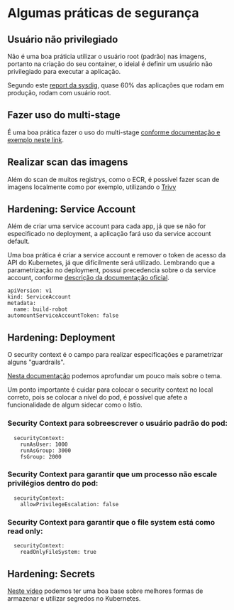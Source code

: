 # Algumas práticas de segurança

## Usuário não privilegiado

Não é uma boa práticia utilizar o usuário root (padrão) nas imagens, portanto na criação do seu container, o ideial é definir um usuário não privilegiado para executar a aplicação.

Segundo este [report da sysdig](https://sysdig.com/blog/sysdig-2021-container-security-usage-report/), quase 60% das aplicações que rodam em produção, rodam com usuário root.

## Fazer uso do multi-stage

É uma boa prática fazer o uso do multi-stage [conforme documentação e exemplo neste link](https://github.com/lucasafonsokremer/workshop-kubernetes/blob/main/Content/imagens/README.md#multistage).


## Realizar scan das imagens

Além do scan de muitos registrys, como o ECR, é possível fazer scan de imagens localmente como por exemplo, utilizando o [Trivy](https://github.com/aquasecurity/trivy)

## Hardening: Service Account

Além de criar uma service account para cada app, já que se não for especificado no deployment, a aplicação fará uso da service account default.

Uma boa prática é criar a service account e remover o token de acesso da API do Kubernetes, já que difícilmente será utilizado. Lembrando que a parametrização no deployment, possui precedencia sobre o da service account, conforme [descrição da documentação oficial](https://kubernetes.io/docs/tasks/configure-pod-container/configure-service-account/#use-the-default-service-account-to-access-the-api-server).

```
apiVersion: v1
kind: ServiceAccount
metadata:
  name: build-robot
automountServiceAccountToken: false
```

## Hardening: Deployment

O security context é o campo para realizar especificações e parametrizar alguns "guardrails".

[Nesta documentação](https://kubernetes.io/docs/tasks/configure-pod-container/security-context/) podemos aprofundar um pouco mais sobre o tema.

Um ponto importante é cuidar para colocar o security context no local correto, pois se colocar a nível do pod, é possível que afete a funcionalidade de algum sidecar como o Istio.

### Security Context para sobreescrever o usuário padrão do pod:

```
  securityContext:
    runAsUser: 1000
    runAsGroup: 3000
    fsGroup: 2000
```

### Security Context para garantir que um processo não escale privilégios dentro do pod:

```
  securityContext:
    allowPrivilegeEscalation: false
```

### Security Context para garantir que o file system está como read only:

```
  securityContext:
    readOnlyFileSystem: true
```

## Hardening: Secrets

[Neste vídeo](https://youtu.be/f4Ru6CPG1z4) podemos ter uma boa base sobre melhores formas de armazenar e utilizar segredos no Kubernetes. 
